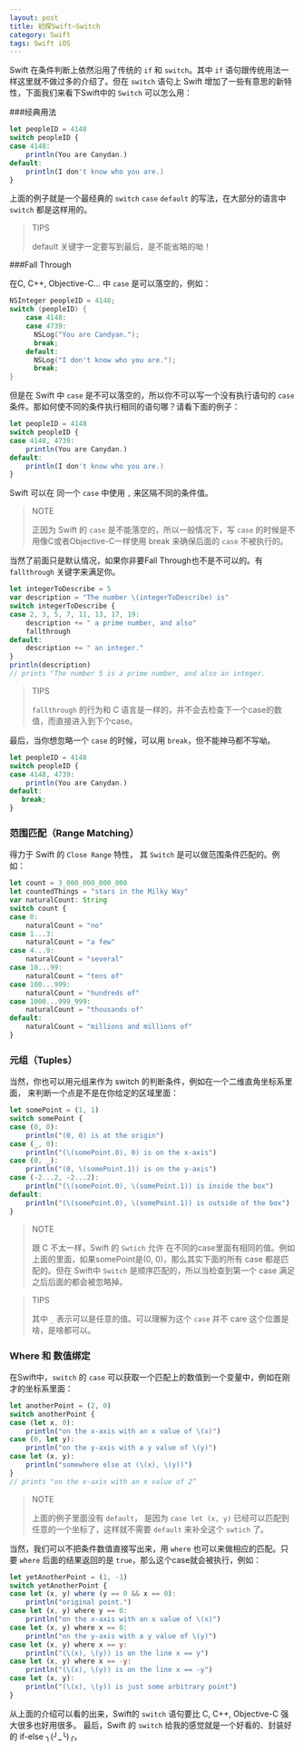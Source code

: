 ```yaml
---
layout: post
title: 初探Swift—Switch
category: Swift
tags: Swift iOS
---
```


Swift 在条件判断上依然沿用了传统的 `if` 和 `switch`。其中 `if` 语句跟传统用法一样这里就不做过多的介绍了。但在 `switch` 语句上 Swift 增加了一些有意思的新特性，下面我们来看下Swift中的 `Switch` 可以怎么用：

###经典用法

```javascript
let peopleID = 4148
switch peopleID {
case 4148:
    println(You are Canydan.)
default:
    println(I don't know who you are.)
}
```

上面的例子就是一个最经典的 `switch` `case` `default` 的写法，在大部分的语言中 `switch` 都是这样用的。

> TIPS
>
> default 关键字一定要写到最后，是不能省略的呦！

###Fall Through

在C, C++, Objective-C... 中 `case` 是可以落空的，例如：

```objectivec
NSInteger peopleID = 4148;
switch (peopleID) {
    case 4148:
    case 4739:
      NSLog("You are Candyan.");
      break;
    default:
      NSLog("I don't know who you are.");
      break;
}
```

但是在 Swift 中 `case` 是不可以落空的，所以你不可以写一个没有执行语句的 `case` 条件。那如何使不同的条件执行相同的语句哪？请看下面的例子：

```javascript
let peopleID = 4148
switch peopleID {
case 4148, 4739:
    println(You are Canydan.)
default:
    println(I don't know who you are.)
}
```

Swift 可以在 同一个 `case` 中使用 `,` 来区隔不同的条件值。

> NOTE
>
> 正因为 Swift 的 `case` 是不能落空的，所以一般情况下，写 `case` 的时候是不用像C或者Objective-C一样使用 break 来确保后面的 `case` 不被执行的。 

当然了前面只是默认情况，如果你非要Fall Through也不是不可以的。有 `fallthrough` 关键字来满足你。

```javascript
let integerToDescribe = 5
var description = "The number \(integerToDescribe) is"
switch integerToDescribe {
case 2, 3, 5, 7, 11, 13, 17, 19:
    description += " a prime number, and also"
    fallthrough
default:
    description += " an integer."
}
println(description)
// prints "The number 5 is a prime number, and also an integer.
```

> TIPS
>
> `fallthrough` 的行为和 C 语言是一样的，并不会去检查下一个case的数值，而直接进入到下个case。

最后，当你想忽略一个 `case` 的时候，可以用 `break`，但不能神马都不写呦。

```javascript
let peopleID = 4148
switch peopleID {
case 4148, 4739:
    println(You are Canydan.)
default:
   break;
}
```

### 范围匹配（Range Matching）

得力于 Swift 的 `Close Range` 特性， 其 `Switch` 是可以做范围条件匹配的。例如：

```javascript
let count = 3_000_000_000_000
let countedThings = "stars in the Milky Way"
var naturalCount: String
switch count {
case 0:
    naturalCount = "no"
case 1...3:
    naturalCount = "a few"
case 4...9:
    naturalCount = "several"
case 10...99:
    naturalCount = "tens of"
case 100...999:
    naturalCount = "hundreds of"
case 1000...999_999:
    naturalCount = "thousands of"
default:
    naturalCount = "millions and millions of"
}
```
### 元组（Tuples）

当然，你也可以用元组来作为 switch 的判断条件，例如在一个二维直角坐标系里面， 来判断一个点是不是在你给定的区域里面：

```javascript
let somePoint = (1, 1)
switch somePoint {
case (0, 0):
    println("(0, 0) is at the origin")
case (_, 0):
    println("(\(somePoint.0), 0) is on the x-axis")
case (0, _):
    println("(0, \(somePoint.1)) is on the y-axis")
case (-2...2, -2...2):
    println("(\(somePoint.0), \(somePoint.1)) is inside the box")
default:
    println("(\(somePoint.0), \(somePoint.1)) is outside of the box")
}
```

> NOTE
>
> 跟 C 不太一样，Swift 的 `Swtich` 允许 在不同的case里面有相同的值。例如上面的里面，如果somePoint是(0, 0)，那么其实下面的所有 case 都是匹配的。但在 Swift中 `Switch` 是顺序匹配的，所以当检查到第一个 case 满足之后后面的都会被忽略掉。

> TIPS
>
> 其中 `_` 表示可以是任意的值。可以理解为这个 `case` 并不 care 这个位置是啥，是啥都可以。


### Where 和 数值绑定


在Swift中，`switch` 的 `case` 可以获取一个匹配上的数值到一个变量中，例如在刚才的坐标系里面：

```javascript
let anotherPoint = (2, 0)
switch anotherPoint {
case (let x, 0):
    println("on the x-axis with an x value of \(x)")
case (0, let y):
    println("on the y-axis with a y value of \(y)")
case let (x, y):
    println("somewhere else at (\(x), \(y))")
}
// prints "on the x-axis with an x value of 2”
```

> NOTE
>
> 上面的例子里面没有 `default`， 是因为 `case let (x, y)` 已经可以匹配到任意的一个坐标了，这样就不需要 `default` 来补全这个 `swtich` 了。

当然，我们可以不把条件数值直接写出来，用 `where` 也可以来做相应的匹配。只要 `where` 后面的结果返回的是 `true`，那么这个case就会被执行，例如：

```javascript
let yetAnotherPoint = (1, -1)
switch yetAnotherPoint {
case let (x, y) where (y == 0 && x == 0):
    println("original point.")
case let (x, y) where y == 0:
    println("on the x-axis with an x value of \(x)")
case let (x, y) where x == 0:
    println("on the y-axis with a y value of \(y)")
case let (x, y) where x == y:
    println("(\(x), \(y)) is on the line x == y")
case let (x, y) where x == -y:
    println("(\(x), \(y)) is on the line x == -y")
case let (x, y):
    println("(\(x), \(y)) is just some arbitrary point")
}
```

从上面的介绍可以看的出来，Swift的 `switch` 语句要比 C, C++, Objective-C 强大很多也好用很多。
最后，Swift 的 `switch` 给我的感觉就是一个好看的、封装好的 if-else ╮(╯_╰)╭。